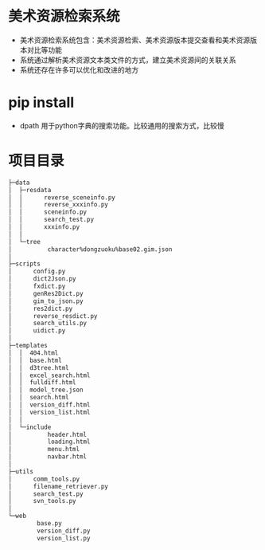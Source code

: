 # 美术资源检索系统
- 美术资源检索系统包含：美术资源检索、美术资源版本提交查看和美术资源版本对比等功能
- 系统通过解析美术资源文本类文件的方式，建立美术资源间的关联关系
- 系统还存在许多可以优化和改进的地方
# pip install
- dpath 用于python字典的搜索功能。比较通用的搜索方式，比较慢

# 项目目录
```bash
├─data
│  ├─resdata
│  │      reverse_sceneinfo.py
│  │      reverse_xxxinfo.py
│  │      sceneinfo.py
│  │      search_test.py
│  │      xxxinfo.py
│  │      
│  └─tree
│          character%dongzuoku%base02.gim.json
│          
├─scripts
│      config.py
│      dict2Json.py
│      fxdict.py
│      genRes2Dict.py
│      gim_to_json.py
│      res2dict.py
│      reverse_resdict.py
│      search_utils.py
│      uidict.py
│      
├─templates
│  │  404.html
│  │  base.html
│  │  d3tree.html
│  │  excel_search.html
│  │  fulldiff.html
│  │  model_tree.json
│  │  search.html
│  │  version_diff.html
│  │  version_list.html
│  │  
│  └─include
│          header.html
│          loading.html
│          menu.html
│          navbar.html
│          
├─utils
│      comm_tools.py
│      filename_retriever.py
│      search_test.py
│      svn_tools.py
│      
└─web
        base.py
        version_diff.py
        version_list.py
```